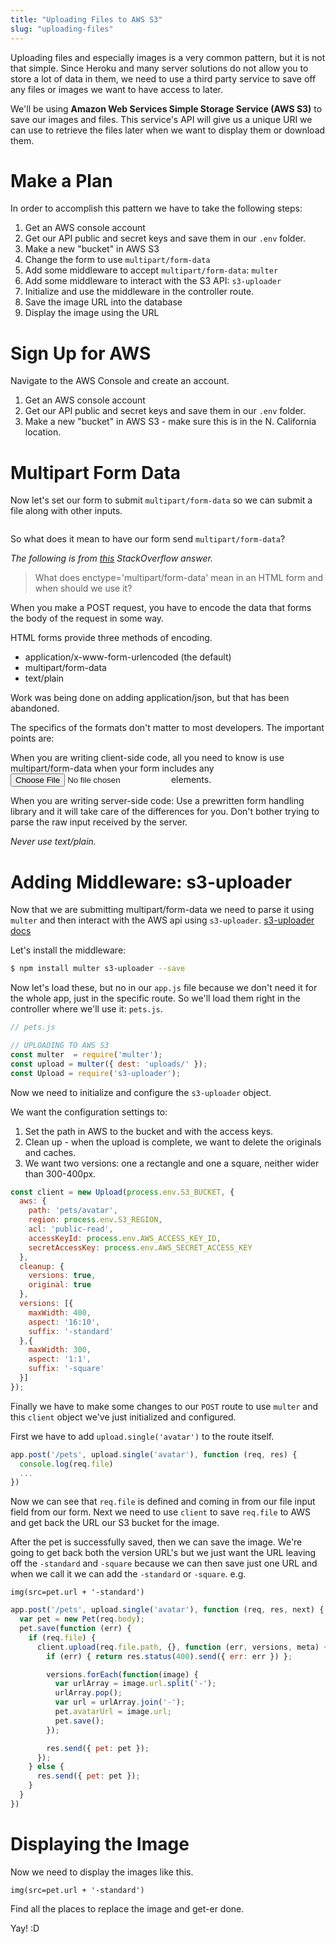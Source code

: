 ```yaml
---
title: "Uploading Files to AWS S3"
slug: "uploading-files"
---
```


Uploading files and especially images is a very common pattern, but it is not that simple. Since Heroku and many server solutions do not allow you to store a lot of data in them, we need to use a third party service to save off any files or images we want to have access to later.

We'll be using **Amazon Web Services Simple Storage Service (AWS S3)** to save our images and files. This service's API will give us a unique URI we can use to retrieve the files later when we want to display them or download them.

# Make a Plan

In order to accomplish this pattern we have to take the following steps:

1. Get an AWS console account
1. Get our API public and secret keys and save them in our `.env` folder.
1. Make a new "bucket" in AWS S3
1. Change the form to use `multipart/form-data`
1. Add some middleware to accept `multipart/form-data`: `multer`
1. Add some middleware to interact with the S3 API: `s3-uploader`
1. Initialize and use the middleware in the controller route.
1. Save the image URL into the database
1. Display the image using the URL

# Sign Up for AWS

Navigate to the AWS Console and create an account.

1. Get an AWS console account
1. Get our API public and secret keys and save them in our `.env` folder.
1. Make a new "bucket" in AWS S3 - make sure this is in the N. California location.

# Multipart Form Data

Now let's set our form to submit `multipart/form-data` so we can submit a file along with other inputs.


```pug

```


So what does it mean to have our form send `multipart/form-data`?

*The following is from [this](https://stackoverflow.com/questions/4526273/what-does-enctype-multipart-form-data-mean) StackOverflow answer.*

> What does enctype='multipart/form-data' mean in an HTML form and when should we use it?

When you make a POST request, you have to encode the data that forms the body of the request in some way.

HTML forms provide three methods of encoding.

* application/x-www-form-urlencoded (the default)
* multipart/form-data
* text/plain

Work was being done on adding application/json, but that has been abandoned.

The specifics of the formats don't matter to most developers. The important points are:

When you are writing client-side code, all you need to know is use multipart/form-data when your form includes any <input type="file"> elements.

When you are writing server-side code: Use a prewritten form handling library and it will take care of the differences for you. Don't bother trying to parse the raw input received by the server.

*Never use text/plain.*

# Adding Middleware: s3-uploader

Now that we are submitting multipart/form-data we need to parse it using `multer` and then interact with the AWS api using `s3-uploader`. [s3-uploader docs](https://www.npmjs.com/package/s3-uploader)

Let's install the middleware:

```bash
$ npm install multer s3-uploader --save
```

Now let's load these, but no in our `app.js` file because we don't need it for the whole app, just in the specific route. So we'll load them right in the controller where we'll use it: `pets.js`.

```js
// pets.js

// UPLOADING TO AWS S3
const multer  = require('multer');
const upload = multer({ dest: 'uploads/' });
const Upload = require('s3-uploader');

```

Now we need to initialize and configure the `s3-uploader` object.

We want the configuration settings to:
1. Set the path in AWS to the bucket and with the access keys.
1. Clean up - when the upload is complete, we want to delete the originals and caches.
1. We want two versions: one a rectangle and one a square, neither wider than 300-400px.

```js
const client = new Upload(process.env.S3_BUCKET, {
  aws: {
    path: 'pets/avatar',
    region: process.env.S3_REGION,
    acl: 'public-read',
    accessKeyId: process.env.AWS_ACCESS_KEY_ID,
    secretAccessKey: process.env.AWS_SECRET_ACCESS_KEY
  },
  cleanup: {
    versions: true,
    original: true
  },
  versions: [{
    maxWidth: 400,
    aspect: '16:10',
    suffix: '-standard'
  },{
    maxWidth: 300,
    aspect: '1:1',
    suffix: '-square'
  }]
});
```

Finally we have to make some changes to our `POST` route to use `multer` and this `client` object we've just initialized and configured.

First we have to add `upload.single('avatar')` to the route itself.

```js
app.post('/pets', upload.single('avatar'), function (req, res) {
  console.log(req.file)
  ...
})
```

Now we can see that `req.file` is defined and coming in from our file input field from our form. Next we need to use `client` to save `req.file` to AWS and get back the URL our S3 bucket for the image.

After the pet is successfully saved, then we can save the image. We're going to get back both the version URL's but we just want the URL leaving off the `-standard` and `-square` because we can then save just one URL and when we call it we can add the `-standard` or `-square`. e.g.

```pug
img(src=pet.url + '-standard')
```

```js
app.post('/pets', upload.single('avatar'), function (req, res, next) {    
  var pet = new Pet(req.body);
  pet.save(function (err) {      
    if (req.file) {
      client.upload(req.file.path, {}, function (err, versions, meta) {
        if (err) { return res.status(400).send({ err: err }) };

        versions.forEach(function(image) {
          var urlArray = image.url.split('-');
          urlArray.pop();
          var url = urlArray.join('-');
          pet.avatarUrl = image.url;
          pet.save();
        });

        res.send({ pet: pet });
      });
    } else {
      res.send({ pet: pet });
    }
  }
})
```

# Displaying the Image

Now we need to display the images like this.

```pug
img(src=pet.url + '-standard')
```

Find all the places to replace the image and get-er done.

Yay! :D
